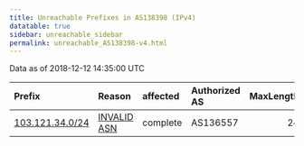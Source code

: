 ```yaml
---
title: Unreachable Prefixes in AS138398 (IPv4)
datatable: true
sidebar: unreachable_sidebar
permalink: unreachable_AS138398-v4.html
---
```


Data as of 2018-12-12 14:35:00 UTC


<div class="datatable-begin"></div>

| Prefix                                                   | Reason                                                                                                  | affected   | Authorized AS   |   MaxLength | Anchor                                       |   unreachable /24s |
|:---------------------------------------------------------|:--------------------------------------------------------------------------------------------------------|:-----------|:----------------|------------:|:---------------------------------------------|-------------------:|
| [103.121.34.0/24](https://stat.ripe.net/103.121.34.0/24) | [INVALID ASN](https://rpki-validator.ripe.net/announcement-preview?asn=AS138398&prefix=103.121.34.0/24) | complete   | AS136557        |          24 | [APNIC](unreachable_APNIC_RPKI_Root-v4.html) |                  1 |

<div class="datatable-end"></div>